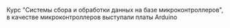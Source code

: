 Курс "Системы сбора и обработки данных на базе микроконтроллеров", в качестве микроконтроллеров выступали платы Arduino
